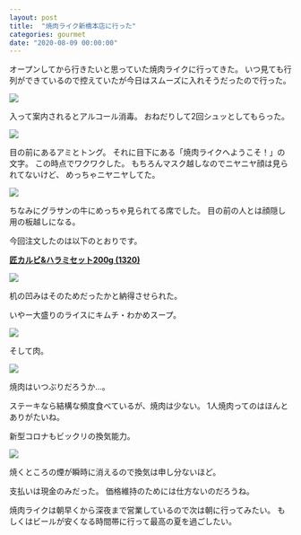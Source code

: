 ```yaml
---
layout: post
title:  "焼肉ライク新橋本店に行った"
categories: gourmet
date: "2020-08-09 00:00:00"
---
```


オープンしてから行きたいと思っていた焼肉ライクに行ってきた。
いつ見ても行列ができているので控えていたが今日はスムーズに入れそうだったので行った。


<div class="trim">
  <div class="trim__item">
    <a href="{{ site.url }}/assets/images/2020-08-09-report/02-29-24.png">
      <img class="one" src="{{ site.url }}/assets/thumbnail/2020-08-09-report/02-29-24.png">
    </a>
  </div>
</div>


入って案内されるとアルコール消毒。
おねだりして2回シュッとしてもらった。


<div class="trim">
  <div class="trim__item">
    <a href="{{ site.url }}/assets/images/2020-08-09-report/02-33-24.png">
      <img class="one" src="{{ site.url }}/assets/thumbnail/2020-08-09-report/02-33-24.png">
    </a>
  </div>
</div>


目の前にあるアミとトング。
それに目下にある「焼肉ライクへようこそ！」の文字。
この時点でワクワクした。
もちろんマスク越しなのでニヤニヤ顔は見られてないけど、
めっちゃニヤニヤしてた。


<div class="trim">
  <div class="trim__item">
    <a href="{{ site.url }}/assets/images/2020-08-09-report/02-35-35.png">
      <img class="one" src="{{ site.url }}/assets/thumbnail/2020-08-09-report/02-35-35.png">
    </a>
  </div>
</div>


ちなみにグラサンの牛にめっちゃ見られてる席でした。
目の前の人とは顔隠し用の板越しになる。

今回注文したのは以下のとおりです。

**<u>匠カルビ&ハラミセット200g (1320)</u>**


<div class="trim">
  <div class="trim__item">
    <a href="{{ site.url }}/assets/images/2020-08-09-report/02-31-38.png">
      <img class="one" src="{{ site.url }}/assets/thumbnail/2020-08-09-report/02-31-38.png">
    </a>
  </div>
</div>


机の凹みはそのためだったかと納得させられた。

いやー大盛りのライスにキムチ・わかめスープ。


<div class="trim">
  <div class="trim__item">
    <a href="{{ site.url }}/assets/images/2020-08-09-report/02-37-04.png">
      <img class="one" src="{{ site.url }}/assets/thumbnail/2020-08-09-report/02-37-04.png">
    </a>
  </div>
</div>


そして肉。


<div class="trim">
  <div class="trim__item">
    <a href="{{ site.url }}/assets/images/2020-08-09-report/02-40-49.png">
      <img class="one" src="{{ site.url }}/assets/thumbnail/2020-08-09-report/02-40-49.png">
    </a>
  </div>
</div>


焼肉はいつぶりだろうか...。

ステーキなら結構な頻度食べているが、焼肉は少ない。
1人焼肉ってのはほんとありがたいね。

新型コロナもビックリの換気能力。


<div class="trim">
  <div class="trim__item">
    <a href="{{ site.url }}/assets/images/2020-08-09-report/02-41-44.png">
      <img class="one" src="{{ site.url }}/assets/thumbnail/2020-08-09-report/02-41-44.png">
    </a>
  </div>
</div>


焼くところの煙が瞬時に消えるので換気は申し分ないほど。

支払いは現金のみだった。
価格維持のためには仕方ないのだろうね。

焼肉ライクは朝早くから深夜まで営業しているので次は朝に行ってみたい。
もしくはビールが安くなる時間帯に行って最高の夏を過ごしたい。
